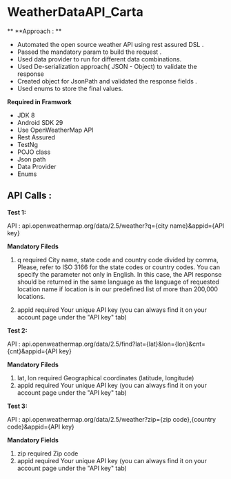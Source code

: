 # WeatherDataAPI_Carta
**
**Approach : **
- Automated the open source weather API using rest assured DSL . 
- Passed the mandatory param to build the request .
- Used data provider to run for different data combinations.
- Used De-serialization approach( JSON - Object) to validate the response 
- Created object for JsonPath and validated the response fields .
- Used enums to store the final values. 


**Required in Framwork**

- JDK 8
- Android SDK 29
- Use OpenWeatherMap API
- Rest Assured
- TestNg
- POJO class
- Json path
- Data Provider 
- Enums 


API Calls :
--------------
**Test 1:**

API : api.openweathermap.org/data/2.5/weather?q={city name}&appid={API key} 

**Mandatory Fileds**
1) q	required	City name, state code and country code divided by comma, Please, refer to ISO 3166 for the state codes or country codes.
  You can specify the parameter not only in English. In this case, the API response should be returned in the same language as the language of requested location name if   location is in our predefined list of more than 200,000 locations.

2) appid	required	Your unique API key (you can always find it on your account page under the "API key" tab)

**Test 2:**

API : api.openweathermap.org/data/2.5/find?lat={lat}&lon={lon}&cnt={cnt}&appid={API key}

**Mandatory Fileds**
1) lat, lon	required	Geographical coordinates (latitude, longitude)
2) appid	required	Your unique API key (you can always find it on your account page under the "API key" tab)

**Test 3:**

API  : api.openweathermap.org/data/2.5/weather?zip={zip code},{country code}&appid={API key}

**Mandatory Fields**
1) zip	required	Zip code
2) appid	required	Your unique API key (you can always find it on your account page under the "API key" tab)




